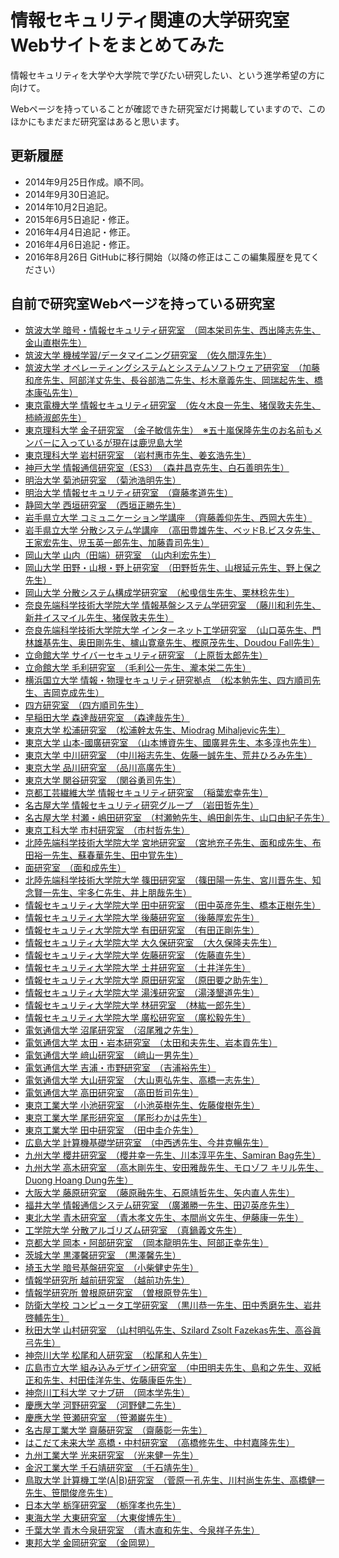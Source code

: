 # 情報セキュリティ関連の大学研究室Webサイトをまとめてみた
情報セキュリティを大学や大学院で学びたい研究したい、という進学希望の方に向けて。

Webページを持っていることが確認できた研究室だけ掲載していますので、このほかにもまだまだ研究室はあると思います。

## 更新履歴
* 2014年9月25日作成。順不同。
* 2014年9月30日追記。
* 2014年10月2日追記。
* 2015年6月5日追記・修正。
* 2016年4月4日追記・修正。
* 2016年4月6日追記・修正。
* 2016年8月26日 GitHubに移行開始（以降の修正はここの編集履歴を見てください）

## 自前で研究室Webページを持っている研究室


* [筑波大学 暗号・情報セキュリティ研究室　（岡本栄司先生、西出隆志先生、金山直樹先生）]()
* [筑波大学 機械学習/データマイニング研究室　（佐久間淳先生）]()
* [筑波大学 オペレーティングシステムとシステムソフトウェア研究室　（加藤和彦先生、阿部洋丈先生、長谷部浩二先生、杉木章義先生、岡瑞起先生、橋本康弘先生）]()
* [東京電機大学 情報セキュリティ研究室　（佐々木良一先生、猪俣敦夫先生、柿崎淑郎先生）]()
* [東京理科大学 金子研究室　（金子敏信先生）　※五十嵐保隆先生のお名前もメンバーに入っているが現在は鹿児島大学]()
* [東京理科大学 岩村研究室　（岩村惠市先生、姜玄浩先生）]()
* [神戸大学 情報通信研究室（ES3）　（森井昌克先生、白石善明先生）]()
* [明治大学 菊池研究室　（菊池浩明先生）]()
* [明治大学 情報セキュリティ研究室　（齋藤孝道先生）]()
* [静岡大学 西垣研究室　（西垣正勝先生）]()
* [岩手県立大学 コミュニケーション学講座　（齊藤義仰先生、西岡大先生）]()
* [岩手県立大学 分散システム学講座　（高田豊雄先生、ベッドB.ビスタ先生、王家宏先生、児玉英一郎先生、加藤貴司先生）]()
* [岡山大学 山内（田端）研究室　（山内利宏先生）]()
* [岡山大学 田野・山根・野上研究室　（田野哲先生、山根延元先生、野上保之先生）]()
* [岡山大学 分散システム構成学研究室　（舩曵信生先生、栗林稔先生）]()
* [奈良先端科学技術大学院大学 情報基盤システム学研究室　（藤川和利先生、新井イスマイル先生、猪俣敦夫先生）]()
* [奈良先端科学技術大学院大学 インターネット工学研究室　（山口英先生、門林雄基先生、奥田剛先生、櫨山寛章先生、樫原茂先生、Doudou Fall先生）]()
* [立命館大学 サイバーセキュリティ研究室　（上原哲太郎先生）]()
* [立命館大学 毛利研究室　（毛利公一先生、瀧本栄二先生）]()
* [横浜国立大学 情報・物理セキュリティ研究拠点　（松本勉先生、四方順司先生、吉岡克成先生）]()
* [四方研究室　（四方順司先生）]()
* [早稲田大学 森達哉研究室　（森達哉先生）]()
* [東京大学 松浦研究室　（松浦幹太先生、Miodrag Mihaljevic先生）]()
* [東京大学 山本-國廣研究室　（山本博資先生、國廣昇先生、本多淳也先生）]()
* [東京大学 中川研究室　（中川裕志先生、佐藤一誠先生、荒井ひろみ先生）]()
* [東京大学 品川研究室　（品川高廣先生）]()
* [東京大学 関谷研究室　（関谷勇司先生）]()
* [京都工芸繊維大学 情報セキュリティ研究室　（稲葉宏幸先生）]()
* [名古屋大学 情報セキュリティ研究グループ　（岩田哲先生）]()
* [名古屋大学 村瀬・嶋田研究室　（村瀬勉先生、嶋田創先生、山口由紀子先生）]()
* [東京工科大学 市村研究室　（市村哲先生）]()
* [北陸先端科学技術大学院大学 宮地研究室　（宮地充子先生、面和成先生、布田裕一先生、蘇春華先生、田中覚先生）]()
* [面研究室　（面和成先生）]()
* [北陸先端科学技術大学院大学 篠田研究室　（篠田陽一先生、宮川晋先生、知念賢一先生、宇多仁先生、井上朋哉先生）]()
* [情報セキュリティ大学院大学 田中研究室　（田中英彦先生、橋本正樹先生）]()
* [情報セキュリティ大学院大学 後藤研究室　（後藤厚宏先生）]()
* [情報セキュリティ大学院大学 有田研究室　（有田正剛先生）]()
* [情報セキュリティ大学院大学 大久保研究室　（大久保隆夫先生）]()
* [情報セキュリティ大学院大学 佐藤研究室　（佐藤直先生）]()
* [情報セキュリティ大学院大学 土井研究室　（土井洋先生）]()
* [情報セキュリティ大学院大学 原田研究室　（原田要之助先生）]()
* [情報セキュリティ大学院大学 湯浅研究室　（湯淺墾道先生）]()
* [情報セキュリティ大学院大学 林研究室　（林紘一郎先生）]()
* [情報セキュリティ大学院大学 廣松研究室　（廣松毅先生）]()
* [電気通信大学 沼尾研究室　（沼尾雅之先生）]()
* [電気通信大学 太田・岩本研究室　（太田和夫先生、岩本貢先生）]()
* [電気通信大学 﨑山研究室　（﨑山一男先生）]()
* [電気通信大学 吉浦・市野研究室　（吉浦裕先生）]()
* [電気通信大学 大山研究室　（大山恵弘先生、高橋一志先生）]()
* [電気通信大学 高田研究室　（高田哲司先生）]()
* [東京工業大学 小池研究室　（小池英樹先生、佐藤俊樹先生）]()
* [東京工業大学 尾形研究室　（尾形わかは先生）]()
* [東京工業大学 田中研究室　（田中圭介先生）]()
* [広島大学 計算機基礎学研究室　（中西透先生、今井克暢先生）]()
* [九州大学 櫻井研究室　（櫻井幸一先生、川本淳平先生、Samiran Bag先生）]()
* [九州大学 高木研究室　（高木剛先生、安田雅哉先生、モロゾフ キリル先生、Duong Hoang Dung先生）]()
* [大阪大学 藤原研究室　（藤原融先生、石原靖哲先生、矢内直人先生）]()
* [福井大学 情報通信システム研究室　（廣瀬勝一先生、田辺英彦先生）]()
* [東北大学 青木研究室　（青木孝文先生、本間尚文先生、伊藤康一先生）]()
* [工学院大学 分散アルゴリズム研究室　（真鍋義文先生）]()
* [京都大学 岡本・阿部研究室　（岡本龍明先生、阿部正幸先生）]()
* [茨城大学 黒澤馨研究室　（黒澤馨先生）]()
* [埼玉大学 暗号基盤研究室　（小柴健史先生）]()
* [情報学研究所 越前研究室　（越前功先生）]()
* [情報学研究所 曽根原研究室　（曽根原登先生）]()
* [防衛大学校 コンピュータ工学研究室　（黒川恭一先生、田中秀磨先生、岩井啓輔先生）]()
* [秋田大学 山村研究室　（山村明弘先生、Szilard Zsolt Fazekas先生、高谷眞弓先生）]()
* [神奈川大学 松尾和人研究室　（松尾和人先生）]()
* [広島市立大学 組み込みデザイン研究室　（中田明夫先生、島和之先生、双紙正和先生、村田佳洋先生、佐藤康臣先生）]()
* [神奈川工科大学 マナブ研　（岡本学先生）]()
* [慶應大学 河野研究室　（河野健二先生）]()
* [慶應大学 笹瀬研究室　（笹瀬巌先生）]()
* [名古屋工業大学 齋藤研究室　（齋藤彰一先生）]()
* [はこだて未来大学 高橋・中村研究室　（高橋修先生、中村嘉隆先生）]()
* [九州工業大学 光来研究室　（光来健一先生）]()
* [金沢工業大学 千石靖研究室　（千石靖先生）]()
* [鳥取大学 計算機工学(A|B)研究室　（菅原一孔先生、川村尚生先生、高橋健一先生、笹間俊彦先生）]()
* [日本大学 栃窪研究室　（栃窪孝也先生）]()
* [東海大学 大東研究室　（大東俊博先生）]()
* [千葉大学 青木今泉研究室　（青木直和先生、今泉祥子先生）]()
* [東邦大学 金岡研究室　（金岡晃）]()
